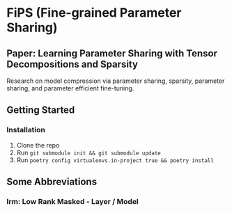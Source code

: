 # FiPS (Fine-grained Parameter Sharing)
## Paper: Learning Parameter Sharing with Tensor Decompositions and Sparsity
Research on model compression via parameter sharing, sparsity, parameter sharing, and parameter efficient fine-tuning.

## Getting Started
### Installation
1. Clone the repo
2. Run `git submodule init && git submodule update`
3. Run `poetry config virtualenvs.in-project true && poetry install`

## Some Abbreviations
### lrm: Low Rank Masked - Layer / Model
